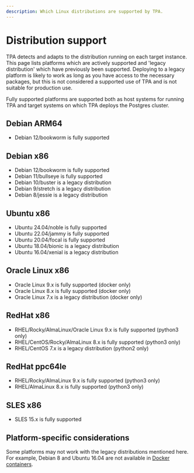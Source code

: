 ```yaml
---
description: Which Linux distributions are supported by TPA.
---
```


# Distribution support

TPA detects and adapts to the distribution running on each target
instance. This page lists platforms which are actively supported and
'legacy distribution' which have previously been supported. Deploying to a
legacy platform is likely to work as long as you have access to the
necessary packages, but this is not considered a supported use of TPA
and is not suitable for production use.

Fully supported platforms are supported both as host systems for running
TPA and target systems on which TPA deploys the Postgres cluster.

## Debian ARM64

* Debian 12/bookworm is fully supported

## Debian x86

* Debian 12/bookworm is fully supported
* Debian 11/bullseye is fully supported
* Debian 10/buster is a legacy distribution
* Debian 9/stretch is a legacy distribution
* Debian 8/jessie is a legacy distribution

## Ubuntu x86

* Ubuntu 24.04/noble is fully supported
* Ubuntu 22.04/jammy is fully supported
* Ubuntu 20.04/focal is fully supported
* Ubuntu 18.04/bionic is a legacy distribution
* Ubuntu 16.04/xenial is a legacy distribution

## Oracle Linux x86

* Oracle Linux 9.x is fully supported (docker only)
* Oracle Linux 8.x is fully supported (docker only)
* Oracle Linux 7.x is a legacy distribution (docker only)

## RedHat x86

* RHEL/Rocky/AlmaLinux/Oracle Linux 9.x is fully supported (python3 only)
* RHEL/CentOS/Rocky/AlmaLinux 8.x is fully supported (python3 only)
* RHEL/CentOS 7.x is a legacy distribution (python2 only)

## RedHat ppc64le

* RHEL/Rocky/AlmaLinux 9.x is fully supported (python3 only)
* RHEL/AlmaLinux 8.x is fully supported (python3 only)

## SLES x86

* SLES 15.x is fully supported

## Platform-specific considerations

Some platforms may not work with the legacy distributions mentioned here.
For example, Debian 8 and Ubuntu 16.04 are not available in [Docker
containers](platform-docker.md).
